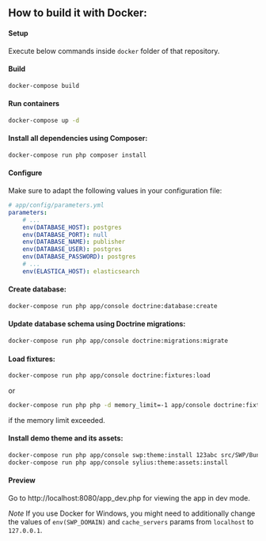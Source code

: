 ## How to build it with Docker:

#### Setup

Execute below commands inside `docker` folder of that repository.

#### Build

```bash
docker-compose build
```

#### Run containers

```bash
docker-compose up -d
```

#### Install all dependencies using Composer:

```bash
docker-compose run php composer install
```

#### Configure

Make sure to adapt the following values in your configuration file:

```yaml
# app/config/parameters.yml
parameters:
    # ...
    env(DATABASE_HOST): postgres
    env(DATABASE_PORT): null
    env(DATABASE_NAME): publisher
    env(DATABASE_USER): postgres
    env(DATABASE_PASSWORD): postgres
    # ...
    env(ELASTICA_HOST): elasticsearch
```

#### Create database:

```bash
docker-compose run php app/console doctrine:database:create
```

#### Update database schema using Doctrine migrations:

```bash
docker-compose run php app/console doctrine:migrations:migrate
```

#### Load fixtures:

```bash
docker-compose run php app/console doctrine:fixtures:load
```

or 

```bash
docker-compose run php php -d memory_limit=-1 app/console doctrine:fixtures:load
```

if the memory limit exceeded.

#### Install demo theme and its assets:

```bash
docker-compose run php app/console swp:theme:install 123abc src/SWP/Bundle/FixturesBundle/Resources/themes/DefaultTheme/ -f
docker-compose run php app/console sylius:theme:assets:install
```

#### Preview

Go to http://localhost:8080/app_dev.php for viewing the app in dev mode.

*Note* If you use Docker for Windows, you might need to additionally 
change the values of `env(SWP_DOMAIN)` and `cache_servers` params from `localhost` to `127.0.0.1`.
